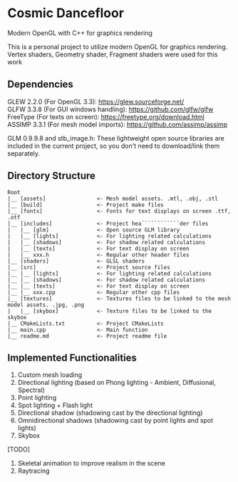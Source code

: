 
# Cosmic Dancefloor #
Modern OpenGL with C++ for graphics rendering

This is a personal project to utilize modern OpenGL for graphics rendering.
Vertex shaders, Geometry shader, Fragment shaders were used for this work

## Dependencies ##

GLEW 2.2.0 (For OpenGL 3.3): https://glew.sourceforge.net/ <br />
GLFW 3.3.8 (For GUI windows handling): https://github.com/glfw/glfw <br />
FreeType (For texts on screen): https://freetype.org/download.html <br />
ASSIMP 3.3.1 (For mesh model imports): https://github.com/assimp/assimp



GLM 0.9.9.8 and stb_image.h: These lightweight open source libraries are included in the current project, so you don't need to download/link them separately.


## Directory Structure ##
```
Root
|__ [assets]                <- Mesh model assets. .mtl, .obj, .stl
|__ [build]                 <- Project make files
|__ [fonts]                 <- Fonts for text displays on screen .ttf, .otf
|__ [includes]              <- Project hea````````````der files
|   |__ [glm]               <- Open source GLM library
|   |__ [lights]            <- For lighting related calculations
|   |__ [shadows]           <- For shadow related calculations
|   |__ [texts]             <- For text display on screen
|   |__ xxx.h               <- Regular other header files
|__ [shaders]               <- GLSL shaders
|__ [src]                   <- Project source files
|__ |__ [lights]            <- For lighting related calculations
|__ |__ [shadows]           <- For shadow related calculations
|__ |__ [texts]             <- For text display on screen
|__ |__ xxx.cpp             <- Regular other cpp files
|__ [textures]              <- Textures files to be linked to the mesh model assets. .jpg, .png
|   |__ [skybox]            <- Texture files to be linked to the skybox
|__ CMakeLists.txt          <- Project CMakeLists
|__ main.cpp                <- Main function
|__ readme.md               <- Project readme file        
```

## Implemented Functionalities ##

1. Custom mesh loading<br />
2. Directional lighting (based on Phong lighting - Ambient, Diffusional, Spectral)<br />
3. Point lighting<br />
4. Spot lighting + Flash light<br />
5. Directional shadow (shadowing cast by the directional lighting)<br />
6. Omnidirectional shadows (shadowing cast by point lights and spot lights)<br />
7. Skybox<br />

[TODO]<br />
1. Skeletal animation to improve realism in the scene<br />
2. Raytracing<br />
